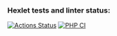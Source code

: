 ### Hexlet tests and linter status:
[![Actions Status](https://github.com/GaiPalyan/php-project-lvl3/workflows/hexlet-check/badge.svg)](https://github.com/GaiPalyan/php-project-lvl3/actions)
[![PHP CI](https://github.com/GaiPalyan/php-project-lvl3/actions/workflows/lint.yml/badge.svg)](https://github.com/GaiPalyan/php-project-lvl3/actions/workflows/lint.yml)
